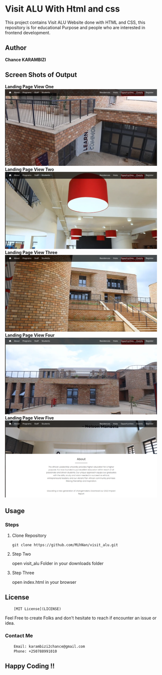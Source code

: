 # Visit ALU With Html and **css**
This project contains Visit ALU Website done with HTML and CSS, this repository is for educational Purpose and people who are interested in frontend development.

## Author
**Chance KARAMBIZI**
## Screen Shots of Output

**Landing Page View One**
![Screen shot](assets/screenshots/img0.png)
**Landing Page View Two**
![Screen shot](assets/screenshots/img1.png)
**Landing Page View Three**
![Screen shot](assets/screenshots/img2.png)
**Landing Page View Four**
![Screen shot](assets/screenshots/img3.png)
**Landing Page View Five**
![Screen shot](assets/screenshots/img4.png)

## Usage
### Steps
 1. Clone Repository
  
        git clone https://github.com/MihNan/visit_alu.git

 2. Step Two

    open visit_alu Folder in your downloads folder

3. Step Three

    open index.html in your browser


## License
        [MIT License](LICENSE)

Feel Free to create Folks and don't hesitate to reach if encounter an issue or idea.

### Contact Me
        Email: karambizi2chance@gmail.com
        Phone: +250788991010

## Happy Coding !!
